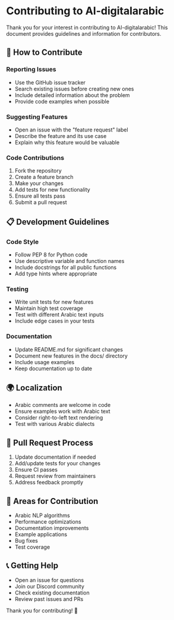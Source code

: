 # Contributing to AI-digitalarabic

Thank you for your interest in contributing to AI-digitalarabic! This document provides guidelines and information for contributors.

## 🤝 How to Contribute

### Reporting Issues
- Use the GitHub issue tracker
- Search existing issues before creating new ones
- Include detailed information about the problem
- Provide code examples when possible

### Suggesting Features
- Open an issue with the "feature request" label
- Describe the feature and its use case
- Explain why this feature would be valuable

### Code Contributions
1. Fork the repository
2. Create a feature branch
3. Make your changes
4. Add tests for new functionality
5. Ensure all tests pass
6. Submit a pull request

## 📋 Development Guidelines

### Code Style
- Follow PEP 8 for Python code
- Use descriptive variable and function names
- Include docstrings for all public functions
- Add type hints where appropriate

### Testing
- Write unit tests for new features
- Maintain high test coverage
- Test with different Arabic text inputs
- Include edge cases in your tests

### Documentation
- Update README.md for significant changes
- Document new features in the docs/ directory
- Include usage examples
- Keep documentation up to date

## 🌍 Localization
- Arabic comments are welcome in code
- Ensure examples work with Arabic text
- Consider right-to-left text rendering
- Test with various Arabic dialects

## 📝 Pull Request Process
1. Update documentation if needed
2. Add/update tests for your changes
3. Ensure CI passes
4. Request review from maintainers
5. Address feedback promptly

## 🎯 Areas for Contribution
- Arabic NLP algorithms
- Performance optimizations
- Documentation improvements
- Example applications
- Bug fixes
- Test coverage

## 📞 Getting Help
- Open an issue for questions
- Join our Discord community
- Check existing documentation
- Review past issues and PRs

Thank you for contributing! 🙏
